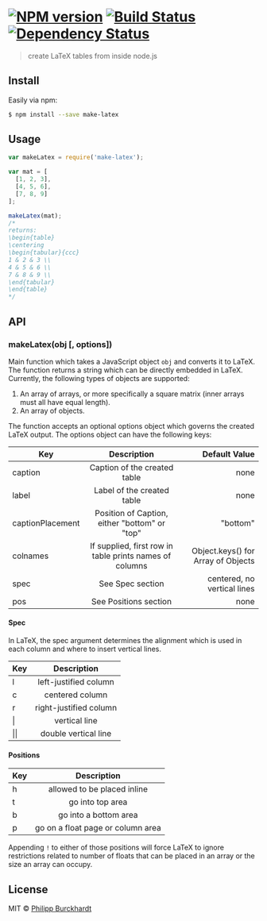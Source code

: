 #  [![NPM version][npm-image]][npm-url] [![Build Status][travis-image]][travis-url] [![Dependency Status][daviddm-url]][daviddm-image]

> create LaTeX tables from inside node.js


## Install

Easily via npm:

```sh
$ npm install --save make-latex
```

## Usage

```js
var makeLatex = require('make-latex');

var mat = [
  [1, 2, 3],
  [4, 5, 6],
  [7, 8, 9]
];

makeLatex(mat);
/*
returns:
\begin{table}
\centering
\begin{tabular}{ccc}
1 & 2 & 3 \\
4 & 5 & 6 \\
7 & 8 & 9 \\
\end{tabular}
\end{table}
*/
```

## API

### makeLatex(obj [, options])

Main function which takes a JavaScript object `obj` and converts it to LaTeX.
The function returns a string which can be directly embedded in LaTeX.
Currently, the following types of objects are supported:

1. An array of arrays, or more specifically a square matrix (inner arrays must all
  have equal length).
2. An array of objects.

The function accepts an optional options object which governs the created LaTeX output.
The options object can have the following keys:

| Key        |   Description           | Default Value |
| ------------- |:-------------:| -----:|
| caption       | Caption of the created table | none |
| label         | Label of the created table | none |
| captionPlacement         | Position of Caption, either "bottom" or "top" | "bottom" |
| colnames      | If supplied, first row in table prints names of columns | Object.keys() for Array of Objects |
| spec          | See Spec section      | centered, no vertical lines
| pos           | See Positions section | none |


#### Spec

In LaTeX, the spec argument determines the alignment which is used
in each column and where to insert vertical lines.

| Key        |   Description  |
| ------------- |:-------------:|
|  l  | left-justified column |
|  c  | centered column |
|  r  | right-justified column |
|  \| 	| vertical line |
|  \|\| |	double vertical line |

#### Positions

| Key        |   Description  |
| ------------- |:-------------:|
|  h  | allowed to be placed inline |
|  t  | go into top area |
|  b  | go into a bottom area |
|  p  | go on a float page or column area |

Appending `!` to either of those positions will force LaTeX to ignore restrictions related to number of floats
that can be placed in an array or the size an array can occupy.

## License

MIT © [Philipp Burckhardt](http://www.philipp-burckhardt.com)


[npm-url]: https://npmjs.org/package/make-latex
[npm-image]: https://badge.fury.io/js/make-latex.svg
[travis-url]: https://travis-ci.org/Planeshifter/node-make-latex
[travis-image]: https://travis-ci.org/Planeshifter/node-make-latex.svg?branch=master
[daviddm-url]: https://david-dm.org/Planeshifter/node-make-latex.svg?theme=shields.io
[daviddm-image]: https://david-dm.org/Planeshifter/node-make-latex

